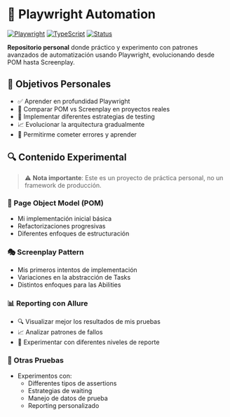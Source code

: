 # 🧪 Playwright Automation

[![Playwright](https://img.shields.io/badge/Playwright-2.3.0+-blue?logo=playwright)](https://playwright.dev)
[![TypeScript](https://img.shields.io/badge/TypeScript-4.0+-3178C6?logo=typescript)](https://www.typescriptlang.org)
[![Status](https://img.shields.io/badge/status-personal%20project-lightgrey)](https://github.com/tu-usuario/playwright-practice)

**Repositorio personal** donde práctico y experimento con patrones avanzados de automatización usando Playwright, evolucionando desde POM hasta Screenplay.

## 🎯 Objetivos Personales

- ✅ Aprender en profundidad Playwright
- 🔄 Comparar POM vs Screenplay en proyectos reales
- 🧩 Implementar diferentes estrategias de testing
- 📈 Evolucionar la arquitectura gradualmente
- 🚨 Permitirme cometer errores y aprender

## 🔍 Contenido Experimental

> ⚠️ **Nota importante**: Este es un proyecto de práctica personal, no un framework de producción.

### 🧱 Page Object Model (POM)
- Mi implementación inicial básica
- Refactorizaciones progresivas
- Diferentes enfoques de estructuración

### 🎭 Screenplay Pattern
- Mis primeros intentos de implementación
- Variaciones en la abstracción de Tasks
- Distintos enfoques para las Abilities

### 📊 Reporting con Allure
- 🔍 Visualizar mejor los resultados de mis pruebas
- 📈 Analizar patrones de fallos
- 🧩 Experimentar con diferentes niveles de reporte

### 🧪 Otras Pruebas
- Experimentos con:
  - Differentes tipos de assertions
  - Estrategias de waiting
  - Manejo de datos de prueba
  - Reporting personalizado
